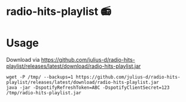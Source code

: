 # radio-hits-playlist 📻


# Usage

Download via https://github.com/julius-d/radio-hits-playlist/releases/latest/download/radio-hits-playlist.jar

```shell
wget -P /tmp/ --backups=1 https://github.com/julius-d/radio-hits-playlist/releases/latest/download/radio-hits-playlist.jar 
java -jar -DspotifyRefreshToken=ABC -DspotifyClientSecret=123 /tmp/radio-hits-playlist.jar  
```
